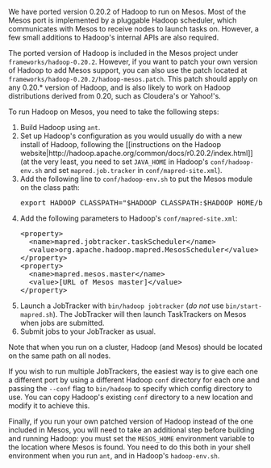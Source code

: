 We have ported version 0.20.2 of Hadoop to run on Mesos. Most of the Mesos port is implemented by a pluggable Hadoop scheduler, which communicates with Mesos to receive nodes to launch tasks on. However, a few small additions to Hadoop's internal APIs are also required.

The ported version of Hadoop is included in the Mesos project under `frameworks/hadoop-0.20.2`. However, if you want to patch your own version of Hadoop to add Mesos support, you can also use the patch located at `frameworks/hadoop-0.20.2/hadoop-mesos.patch`. This patch should apply on any 0.20.* version of Hadoop, and is also likely to work on Hadoop distributions derived from 0.20, such as Cloudera's or Yahoo!'s.

To run Hadoop on Mesos, you need to take the following steps:
<ol>
<li> Build Hadoop using <code>ant</code>.</li>
<li> Set up Hadoop's configuration as you would usually do with a new install of Hadoop, following the [[instructions on the Hadoop website|http://hadoop.apache.org/common/docs/r0.20.2/index.html]] (at the very least, you need to set <code>JAVA_HOME</code> in Hadoop's <code>conf/hadoop-env.sh</code> and set <code>mapred.job.tracker</code> in <code>conf/mapred-site.xml</code>).</li>
<li> Add the following line to <code>conf/hadoop-env.sh</code> to put the Mesos module on the class path:
<pre>export HADOOP_CLASSPATH="$HADOOP_CLASSPATH:$HADOOP_HOME/build/contrib/mesos/classes"</pre>
</li>
<li> Add the following parameters to Hadoop's <code>conf/mapred-site.xml</code>:
<pre>
&lt;property&gt;
  &lt;name&gt;mapred.jobtracker.taskScheduler&lt;/name&gt;
  &lt;value&gt;org.apache.hadoop.mapred.MesosScheduler&lt;/value&gt;
&lt;/property&gt;
&lt;property&gt;
  &lt;name&gt;mapred.mesos.master&lt;/name&gt;
  &lt;value&gt;[URL of Mesos master]&lt;/value&gt;
&lt;/property&gt;
</pre>
</li>
<li> Launch a JobTracker with <code>bin/hadoop jobtracker</code> (<i>do not</i> use <code>bin/start-mapred.sh</code>). The JobTracker will then launch TaskTrackers on Mesos when jobs are submitted.</li>
<li> Submit jobs to your JobTracker as usual.</li>
</ol>

Note that when you run on a cluster, Hadoop (and Mesos) should be located on the same path on all nodes.

If you wish to run multiple JobTrackers, the easiest way is to give each one a different port by using a different Hadoop `conf` directory for each one and passing the `--conf` flag to `bin/hadoop` to specify which config directory to use. You can copy Hadoop's existing `conf` directory to a new location and modify it to achieve this.

Finally, if you run your own patched version of Hadoop instead of the one included in Mesos, you will need to take an additional step before building and running Hadoop: you must set the `MESOS_HOME` environment variable to the location where Mesos is found. You need to do this both in your shell environment when you run `ant`, and in Hadoop's `hadoop-env.sh`.
